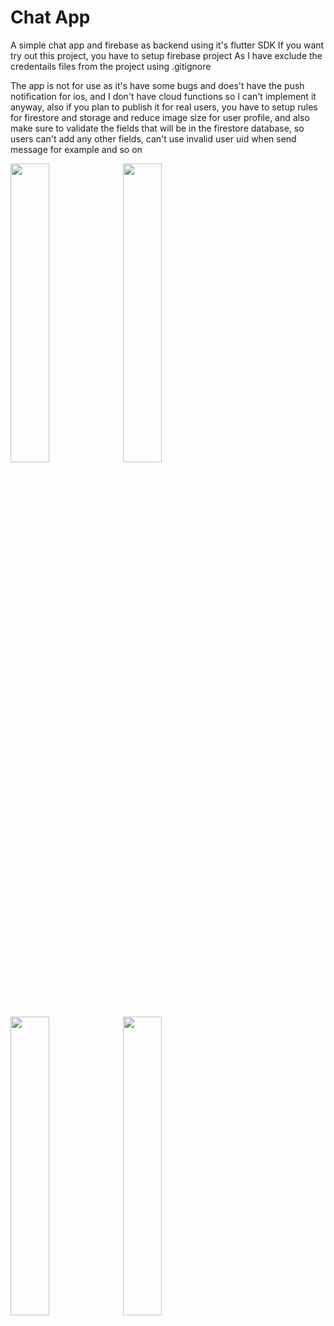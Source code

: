 # Chat App

A simple chat app and firebase as backend using it's flutter SDK
If you want try out this project, you have to setup firebase project
As I have exclude the credentails files from the project using .gitignore

The app is not for use as it's have some bugs and does't have the push notification
for ios, and I don't have cloud functions so I can't implement it anyway, also
if you plan to publish it for real users, you have to setup rules for firestore and storage
and reduce image size for user profile, and also make sure to validate the fields that will be
in the firestore database, so users can't add any other fields, can't use invalid user uid when send message
for example and so on

<img width=35% src="https://user-images.githubusercontent.com/73608287/210568425-46e0fba6-5074-4182-8365-b6aa43a807a1.png">
<img width=35% src="https://user-images.githubusercontent.com/73608287/210568423-89c24f72-bf88-4dd4-b29f-d5d2a0b19a20.png">
<img width=35% src="https://user-images.githubusercontent.com/73608287/210568415-e2ba5d40-bd19-4770-9674-fff72e0426b2.png">
<img width=35% src="https://user-images.githubusercontent.com/73608287/210568401-2d8489b8-94b8-4029-9e19-a7b9f21da149.png">
